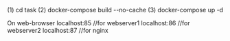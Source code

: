(1) cd task 
(2) docker-compose build --no-cache
(3) docker-compose up -d

On web-browser 
localhost:85 //for webserver1
localhost:86 //for webserver2
localhost:87 //for nginx
